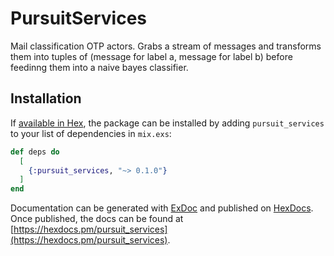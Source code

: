 # PursuitServices

Mail classification OTP actors. Grabs a stream of messages and transforms them into tuples of (message for label a, message for label b) before feedinng them into a naive bayes classifier.

## Installation

If [available in Hex](https://hex.pm/docs/publish), the package can be installed
by adding `pursuit_services` to your list of dependencies in `mix.exs`:

```elixir
def deps do
  [
    {:pursuit_services, "~> 0.1.0"}
  ]
end
```

Documentation can be generated with [ExDoc](https://github.com/elixir-lang/ex_doc)
and published on [HexDocs](https://hexdocs.pm). Once published, the docs can
be found at [https://hexdocs.pm/pursuit_services](https://hexdocs.pm/pursuit_services).


